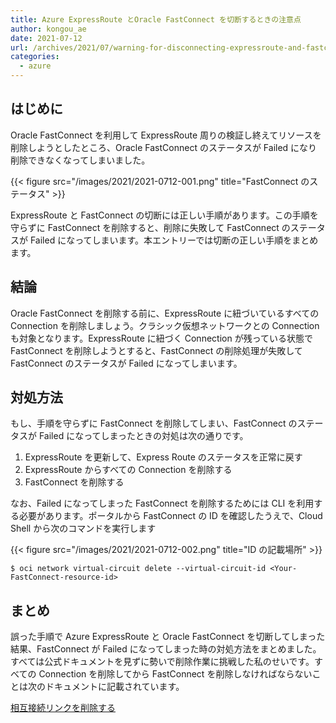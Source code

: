 ```yaml
---
title: Azure ExpressRoute とOracle FastConnect を切断するときの注意点
author: kongou_ae
date: 2021-07-12
url: /archives/2021/07/warning-for-disconnecting-expressroute-and-fastconnect
categories:
  - azure
---
```


## はじめに

Oracle FastConnect を利用して ExpressRoute 周りの検証し終えてリソースを削除しようとしたところ、Oracle FastConnect のステータスが Failed になり削除できなくなってしまいました。

{{< figure src="/images/2021/2021-0712-001.png" title="FastConnect のステータス" >}}

ExpressRoute と FastConnect の切断には正しい手順があります。この手順を守らずに FastConnect を削除すると、削除に失敗して FastConnect のステータスが Failed になってしまいます。本エントリーでは切断の正しい手順をまとめます。

## 結論

Oracle FastConnect を削除する前に、ExpressRoute に紐づいているすべての Connection を削除しましょう。クラシック仮想ネットワークとの Connection も対象となります。ExpressRoute に紐づく Connection が残っている状態で FastConnect を削除しようとすると、FastConnect の削除処理が失敗して FastConnect のステータスが Failed になってしまいます。

## 対処方法

もし、手順を守らずに FastConnect を削除してしまい、FastConnect のステータスが Failed になってしまったときの対処は次の通りです。

1. ExpressRoute を更新して、Express Route のステータスを正常に戻す
2. ExpressRoute からすべての Connection を削除する
3. FastConnect を削除する

なお、Failed になってしまった FastConnect を削除するためには CLI を利用する必要があります。ポータルから FastConnect の ID を確認したうえで、Cloud Shell から次のコマンドを実行します

{{< figure src="/images/2021/2021-0712-002.png" title="ID の記載場所" >}}

```
$ oci network virtual-circuit delete --virtual-circuit-id <Your-FastConnect-resource-id>
```

## まとめ

誤った手順で Azure ExpressRoute と Oracle FastConnect を切断してしまった結果、FastConnect が Failed になってしまった時の対処方法をまとめました。すべては公式ドキュメントを見ずに勢いで削除作業に挑戦した私のせいです。すべての Connection を削除してから FastConnect を削除しなければならないことは次のドキュメントに記載されています。

[相互接続リンクを削除する](https://docs.microsoft.com/ja-jp/azure/virtual-machines/workloads/oracle/configure-azure-oci-networking#delete-the-interconnect-link)
